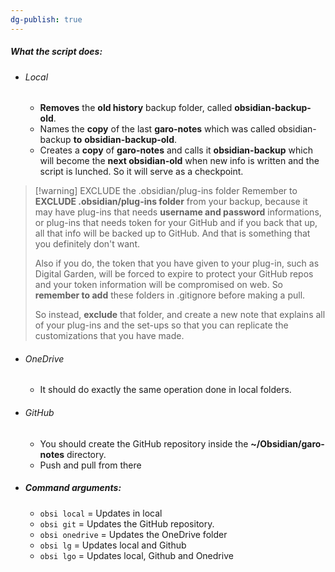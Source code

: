 ```yaml
---
dg-publish: true
---
```

##### What the script does:

- ###### Local
	- **Removes** the **old history** backup folder, called **obsidian-backup-old**.
	- Names the **copy** of the last **garo-notes** which was called obsidian-backup **to** **obsidian-backup-old**.
	- Creates a **copy** of **garo-notes** and calls it **obsidian-backup** which will become the **next obsidian-old** when new info is written and the script is lunched. So it will serve as a checkpoint.

> [!warning] EXCLUDE the .obsidian/plug-ins folder
> Remember to **EXCLUDE .obsidian/plug-ins folder** from your backup, because it may have plug-ins that needs **username and password** informations, or plug-ins that needs token for your GitHub and if you back that up, all that info will be backed up to GitHub. And that is something that you definitely don't want.
> 
> Also if you do, the token that you have given to your plug-in, such as Digital Garden, will be forced to expire to protect your GitHub repos and your token information will be compromised on web. So **remember to add** these folders in .gitignore before making a pull.
> 
> So instead, **exclude** that folder, and create a new note that explains all of your plug-ins and the set-ups so that you can replicate the customizations that you have made.

- ###### OneDrive
	- It should do exactly the same operation done in local folders.

- ###### GitHub
	- You should create the GitHub repository inside the **~/Obsidian/garo-notes** directory.
	- Push and pull from there

- ##### Command arguments:
	- `obsi local` = Updates in local
	- `obsi git` = Updates the GitHub repository.
	- `obsi onedrive` = Updates the OneDrive folder
	- `obsi lg` = Updates local and Github
	- `obsi lgo` = Updates local, Github and Onedrive

